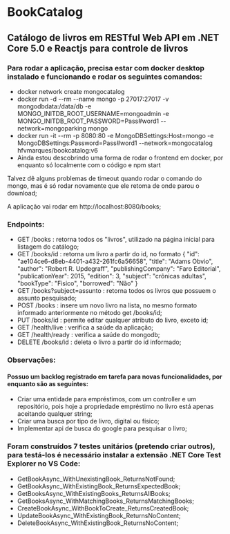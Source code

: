 # BookCatalog
## Catálogo de livros em RESTful Web API em .NET Core 5.0 e Reactjs para controle de livros

### Para rodar a aplicação, precisa estar com docker desktop instalado e funcionando e rodar os seguintes comandos:
- docker network create mongocatalog
- docker run -d --rm --name mongo -p 27017:27017 -v mongodbdata:/data/db -e MONGO_INITDB_ROOT_USERNAME=mongoadmin 
-e MONGO_INITDB_ROOT_PASSWORD=Pass#word1 --network=mongoparking mongo
- docker run -it --rm -p 8080:80 -e MongoDBSettings:Host=mongo -e MongoDBSettings:Password=Pass#word1 --network=mongocatalog hfvmarques/bookcatalog:v6
- Ainda estou descobrindo uma forma de rodar o frontend em docker, por enquanto só localmente com o código e npm start

Talvez dê alguns problemas de timeout quando rodar o comando do mongo, mas é só rodar novamente que ele retoma de onde parou o download;

A aplicação vai rodar em http://localhost:8080/books;

### Endpoints:

- GET /books : retorna todos os "livros", utilizado na página inicial para listagem do catálogo;
- GET /books/id : retorna um livro a partir do id, no formato { "id": "ae104ce6-d8eb-4401-a432-261fc6a56658", "title": "Adams Obvio", "author": "Robert R. Updegraff", "publishingCompany": "Faro Editorial", "publicationYear": 2015, "edition": 3, "subject": "crônicas adultas", "bookType": "Fisico", "borrowed": "Não" }
- GET /books?subject=assunto : retorna todos os livros que possuem o assunto pesquisado;
- POST /books : insere um novo livro na lista, no mesmo formato informado anteriormente no método get /books/id;
- PUT /books/id : permite editar qualquer atributo do livro, exceto id;
- GET /health/live : verifica a saúde da aplicação;
- GET /health/ready : verifica a saúde do mongodb;
- DELETE /books/id : deleta o livro a partir do id informado;

### Observações:

#### Possuo um backlog registrado em tarefa para novas funcionalidades, por enquanto são as seguintes:
- Criar uma entidade para empréstimos, com um controller e um repositório, pois hoje a propriedade empréstimo no livro está apenas aceitando qualquer string;
- Criar uma busca por tipo de livro, digital ou físico;
- Implementar api de busca do google para pesquisar o livro;

### Foram construídos 7 testes unitários (pretendo criar outros), para testá-los é necessário instalar a extensão .NET Core Test Explorer no VS Code:

- GetBookAsync_WithUnexistingBook_ReturnsNotFound;
- GetBookAsync_WithExistingBook_ReturnsExpectedBook;
- GetBooksAsync_WithExistingBooks_ReturnsAllBooks;
- GetBooksAsync_WithMatchingBooks_ReturnsMatchingBooks;
- CreateBookAsync_WithBookToCreate_ReturnsCreatedBook;
- UpdateBookAsync_WithExistingBook_ReturnsNoContent;
- DeleteBookAsync_WithExistingBook_ReturnsNoContent;
